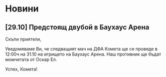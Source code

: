 ﻿# Новини

## [29.10] Предстоящ двубой в Баухаус Арена

Скъпи приятели,

Уведомяваме Ви, че следващият мач на ДФА Комета ще се проведе в 12:00ч на 31.10 на игрището на Баухаус Арена.
Наш противник ще бъдат момчетата от Оскар Ел.

Успех, Комета!

